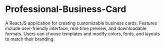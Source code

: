 # Professional-Business-Card
A ReactJS application for creating customizable business cards. Features include user-friendly interface, real-time preview, and downloadable formats. Users can choose templates and modify colors, fonts, and layouts to match their branding.
